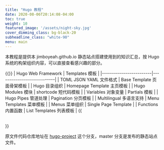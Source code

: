 ```yaml
---
title: "Hugo 教程"
date: 2020-08-06T20:14:08-04:00
toc: true
weight: 10
featured_image: '/assets/night-sky.jpg'
cover_dimming_class: bg-black-20
subheadline_class: "white-90"
menu: main
---
```

本教程是提供本 jimboyeah.github.io 静态站点搭建使用到的知识汇总，按 Hugo 系统的构架组织内容，可以直接查看感兴趣的部分。


{{<table>}}
|    Hugo Web Framework   |       Templates 模板       |
|-------------------------|----------------------------|
| TOML JSON YAML 文件格式 | Base Template 页面骨架模板 |
| Hugo 目录组织           | Homepage Template 主页模板 |
| Hugo Modules 模块       | shortcode 短代码模板       |
| Variables 对象变量      | Partials 模板              |
| Hugo Pipes 管道处理     | Pagination 分页模板        |
| Multilingual 多语言支持 | Menu Templates 菜单模板    |
| Menus 菜单组织          | Single Page Template       |
| Functions 内置函数      | List Templates 列表模板    |
{{</table>}}

原文件代码仓库地址在 [hugo-project](https://github.com/jimboyeah/jimboyeah.github.io/tree/hugo-project) 这个分支，master 分支是发布的静态站点文件。


<!-- 
I - one
V - five
X - ten
L - fifty
C - one hundred
D - five hundred
M - one thousand
V   5,000
X   10,000
L   50,000
C   100,000
D   500,000
M   1,000,000 one million

II for two
III for three
IV for four
VI for six
IX for night
XI for eleven
XC for ninety
CX for one hundred and ten

Rule: Big numb minus smaller number one the left, or big number plus smaller number on the right.   
 -->